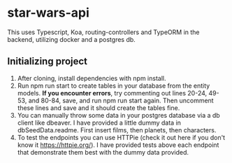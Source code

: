 # star-wars-api

This uses Typescript, Koa, routing-controllers and TypeORM in the backend, utilizing docker and a postgres db.

## Initializing project

1. After cloning, install dependencies with npm install.
2. Run npm run start to create tables in your database from the entity models. **If you encounter errors**,
try commenting out lines 20-24, 49-53, and 80-84, save, and run npm run start again. Then uncomment these lines and save
and it should create the tables fine.
3. You can manually throw some data in your postgres database via a db client like dbeaver.
I have provided a little dummy data in dbSeedData.readme. First insert films, then planets, then characters.
4. To test the endpoints you can use HTTPie (check it out here if you don't know it https://httpie.org/). 
I have provided tests above each endpoint that demonstrate them best with the dummy data provided. 

